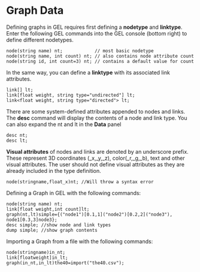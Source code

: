 # Graph Data

Defining graphs in GEL requires first defining a **nodetype** and **linktype**. Enter the following GEL commands into the GEL console (bottom right) to define different nodetypes.

```
node(string name) nt;            // most basic nodetype
node(string name, int count) nt; // also contains node attribute count
node(string id, int count=3) nt; // contains a default value for count
```

In the same way, you can define a **linktype** with its associated link attributes.

```
link[] lt;
link[float weight, string type="undirected"] lt;
link<float weight, string type="directed"> lt;
```

There are some system-defined attributes appended to nodes and links. The **desc** command will display the contents of a node and link type. You can also expand the nt and lt in the **Data** panel

```
desc nt;
desc lt;
```

**Visual attributes** of nodes and links are denoted by an underscore prefix. These represent 3D coordinates (_x,_y,_z), color(_r,_g,_b), text and other visual attributes. The user should not define visual attributes as they are already included in the type definition.

```
node(stringname,float_x)nt; //Will throw a syntax error
```

Defining a Graph in GEL with the following commands:

```
node(string name) nt;
link[float weight,int count]lt;
graph(nt,lt)simple={("node1")[0.1,1]("node2")[0.2,2]("node3"),
node1[0.3,3]node3};
desc simple; //show node and link types
dump simple; //show graph contents
```

Importing a Graph from a file with the following commands:

```
node(stringname)in_nt;
link[floatweight]in_lt;
graph(in_nt,in_lt)the40=import("the40.csv");
```